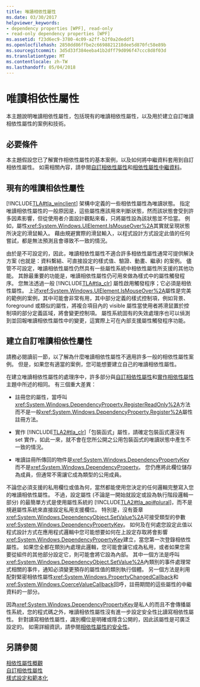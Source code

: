 ```yaml
---
title: 唯讀相依性屬性
ms.date: 03/30/2017
helpviewer_keywords:
- dependency properties [WPF], read-only
- read-only dependency properties [WPF]
ms.assetid: f23d6ec9-3780-4c09-a2ff-b2f0a2deddf1
ms.openlocfilehash: 2850dd86ffbe2c6698821218dee5d870fc58e89b
ms.sourcegitcommit: 3d5d33f384eeba41b2dff79d096f47ccc8d8f03d
ms.translationtype: MT
ms.contentlocale: zh-TW
ms.lasthandoff: 05/04/2018
---
```

# <a name="read-only-dependency-properties"></a>唯讀相依性屬性
本主題說明唯讀相依性屬性，包括現有的唯讀相依性屬性，以及用於建立自訂唯讀相依性屬性的案例和技術。  
  

  
<a name="prerequisites"></a>   
## <a name="prerequisites"></a>必要條件  
 本主題假設您已了解實作相依性屬性的基本案例，以及如何將中繼資料套用到自訂相依性屬性。 如需相關內容，請參閱[自訂相依性屬性](../../../../docs/framework/wpf/advanced/custom-dependency-properties.md)和[相依性屬性中繼資料](../../../../docs/framework/wpf/advanced/dependency-property-metadata.md)。  
  
<a name="existing"></a>   
## <a name="existing-read-only-dependency-properties"></a>現有的唯讀相依性屬性  
 [!INCLUDE[TLA#tla_winclient](../../../../includes/tlasharptla-winclient-md.md)] 架構中定義的一些相依性屬性為唯讀狀態。 指定唯讀相依性屬性的一般原因是，這些屬性應該用來判斷狀態，然而該狀態會受到許多因素影響，但從使用者介面設計觀點來看，只將屬性設為該狀態並不恰當。 例如，屬性<xref:System.Windows.UIElement.IsMouseOver%2A>其實就呈現狀態所決定的滑鼠輸入。 藉由規避實際的滑鼠輸入，以程式設計方式設定此值的任何嘗試，都是無法預測且會導致不一致的情況。  
  
 由於是不可設定的，因此，唯讀相依性屬性不適合許多相依性屬性通常可提供解決方案 (也就是：資料繫結、可直接設定的樣式值、驗證、動畫、繼承) 的案例。 儘管不可設定，唯讀相依性屬性仍然具有一些屬性系統中相依性屬性所支援的其他功能。 其餘最重要的功能是，唯讀相依性屬性仍可用來做為樣式中的屬性觸發程序。 您無法透過一般 [!INCLUDE[TLA#tla_clr](../../../../includes/tlasharptla-clr-md.md)] 屬性啟用觸發程序；它必須是相依性屬性。 上述<xref:System.Windows.UIElement.IsMouseOver%2A>屬性是完美的範例的案例，其中可能會非常有用，其中部分定義的樣式控制項，例如背景、 foreground 或類似的屬性，將複合項目內的 visible 屬性當使用者將滑鼠置於控制項的部分定義區域，將會變更控制項。 屬性系統固有的失效處理序也可以偵測到並回報唯讀相依性屬性中的變更，這實際上可在內部支援屬性觸發程序功能。  
  
<a name="new"></a>   
## <a name="creating-custom-read-only-dependency-properties"></a>建立自訂唯讀相依性屬性  
 請務必閱讀前一節，以了解為什麼唯讀相依性屬性不適用許多一般的相依性屬性案例。 但是，如果您有適當的案例，您可能想要建立自己的唯讀相依性屬性。  
  
 在建立唯讀相依性屬性的處理序中，許多部分與[自訂相依性屬性](../../../../docs/framework/wpf/advanced/custom-dependency-properties.md)和[實作相依性屬性](../../../../docs/framework/wpf/advanced/how-to-implement-a-dependency-property.md)主題中所述的相同。 有三個重大差異：  
  
-   註冊您的屬性，當呼叫<xref:System.Windows.DependencyProperty.RegisterReadOnly%2A>方法而不是一般<xref:System.Windows.DependencyProperty.Register%2A>屬性註冊方法。  
  
-   實作 [!INCLUDE[TLA2#tla_clr](../../../../includes/tla2sharptla-clr-md.md)]「包裝函式」屬性，請確定包裝函式還沒有 set 實作，如此一來，就不會在您所公開之公用包裝函式的唯讀狀態中產生不一致的情況。  
  
-   唯讀註冊所傳回的物件是<xref:System.Windows.DependencyPropertyKey>而不是<xref:System.Windows.DependencyProperty>。 您仍應將此欄位儲存為成員，但通常不需讓它成為類型的公用成員。  
  
 不論您必須支援的私用欄位或值為何，當然都能使用您決定的任何邏輯完整寫入您的唯讀相依性屬性。 不過，設定屬性 (不論是一開始就設定或設為執行階段邏輯一部分) 的最簡單方式是使用屬性系統的 [!INCLUDE[TLA2#tla_api#plural](../../../../includes/tla2sharptla-apisharpplural-md.md)]，而不是規避屬性系統來直接設定私用支援欄位。 特別是，沒有簽章<xref:System.Windows.DependencyObject.SetValue%2A>可接受類型的參數<xref:System.Windows.DependencyPropertyKey>。 如何及在何處您設定此值以程式設計方式在應用程式邏輯中您可能想要如何在上設定存取將會影響<xref:System.Windows.DependencyPropertyKey>建立，當您第一次登錄相依性屬性。 如果您全都在類別內處理此邏輯，您可能會讓它成為私用，或者如果您需要從組件的其他部分設定它，則可能會將它設為內部。 其中一個方法是呼叫<xref:System.Windows.DependencyObject.SetValue%2A>內類別的事件處理常式相關的事件，通知必須變更預存的屬性值的類別執行個體。 另一個方法是利用配對緊密相依性屬性<xref:System.Windows.PropertyChangedCallback>和<xref:System.Windows.CoerceValueCallback>回呼，註冊期間的這些屬性的中繼資料的一部分。  
  
 因為<xref:System.Windows.DependencyPropertyKey>是私人的而且不會傳播屬性系統，您的程式碼之外，唯讀相依性屬性沒有進一步設定安全性比讀寫相依性屬性。 針對讀寫相依性屬性，識別欄位是明確或隱含公開的，因此該屬性是可廣泛設定的。 如需詳細資訊，請參閱[相依性屬性的安全性](../../../../docs/framework/wpf/advanced/dependency-property-security.md)。  
  
## <a name="see-also"></a>另請參閱  
 [相依性屬性概觀](../../../../docs/framework/wpf/advanced/dependency-properties-overview.md)  
 [自訂相依性屬性](../../../../docs/framework/wpf/advanced/custom-dependency-properties.md)  
 [樣式設定和範本化](../../../../docs/framework/wpf/controls/styling-and-templating.md)
